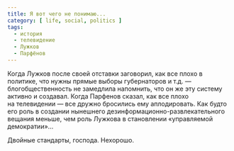 ```yaml
---
title: Я вот чего не понимаю...
category: [ life, social, politics ]
tags:
  - история
  - телевидение
  - Лужков
  - Парфёнов
---
```

Когда Лужков после своей отставки заговорил, как все плохо в политике, что нужны прямые выборы губернаторов и т.д. —
блогобщественность не замедлила напомнить, что он же эту систему активно и создавал. Когда Парфенов сказал, как все
плохо на телевидении — все дружно бросились ему аплодировать. Как будто его роль в создании нынешнего
дезинформационно-развлекательного вещания меньше, чем роль Лужкова в становлении «управляемой демократии»...

Двойные стандарты, господа. Нехорошо.
